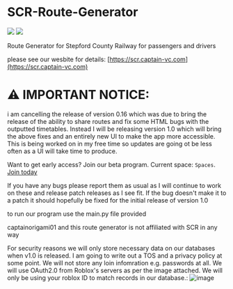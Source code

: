# SCR-Route-Generator

![](https://img.shields.io/badge/SCR_Route_Generator-V0.15-green) ![](https://img.shields.io/badge/SCR_version-1.10.12-blue)

Route Generator for Stepford County Railway for passengers and drivers

please see our wesbite for details: [https://scr.captain-vc.com](https://scr.captain-vc.com)

# ⚠️ IMPORTANT NOTICE:

i am cancelling the release of version 0.16 which was due to bring the release of the ability to share routes and fix some HTML bugs with the outputted timetables.
Instead I will be releasing version 1.0 which will bring the above fixes and an entirely new UI to make the app more accessible. This is being worked on in my free time so updates are going ot be less often as a UI will take time to produce.

Want to get early access? Join our beta program. Current space: `Spaces`. [Join today](https://forms.gle/21eoZL6vv3FLcELm9)

If you have any bugs please report them as usual as I will continue to work on these and release patch releases as I see fit. If the bug doesn't make it to a patch it should hopefully be fixed for the initial release of version 1.0


to run our program use the main.py file provided

captainorigami01 and this route generator is not affiliated with SCR in any way

For security reasons we will only store necessary data on our databases when v1.0 is released. I am going to write out a TOS and a privacy policy at some point. We will not store any loin infomration e.g. passwords at all. We will use OAuth2.0 from Roblox's servers as per the image attached. We will only be using your roblox ID to match records in our database.: ![image](https://github.com/captainorigami01/SCR-Route-Generator/assets/86497366/411f0146-af07-43a1-838a-b01cc2b1786f)

